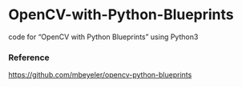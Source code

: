 # OpenCV-with-Python-Blueprints
code for “OpenCV with Python Blueprints” using Python3


### Reference
https://github.com/mbeyeler/opencv-python-blueprints 

